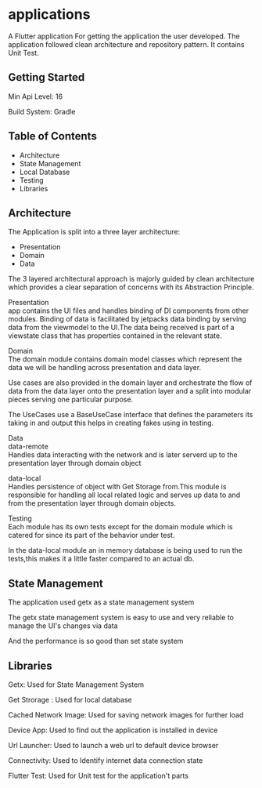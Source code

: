 # applications

A Flutter application For getting the application the user developed. The application followed clean architecture and repository pattern.
It contains Unit Test.

## Getting Started

Min Api Level: 16

Build System: Gradle

## Table of Contents

- Architecture
- State Management
- Local Database
- Testing
- Libraries

## Architecture

The Application is split into a three layer architecture:

- Presentation
- Domain
- Data


The 3 layered architectural approach is majorly guided by clean architecture which provides a clear separation of concerns with its Abstraction Principle.

Presentation <br />
app contains the UI files and handles binding of DI components from other modules. Binding of data is facilitated by jetpacks data binding by serving data from the viewmodel to the UI.The data being received is part of a viewstate class that has properties contained in the relevant state.

Domain <br />
The domain module contains domain model classes which represent the data we will be handling across presentation and data layer.

Use cases are also provided in the domain layer and orchestrate the flow of data from the data layer onto the presentation layer and a split into modular pieces serving one particular purpose.

The UseCases use a BaseUseCase interface that defines the parameters its taking in and output this helps in creating fakes using in testing.

Data <br />
data-remote <br />
Handles data interacting with the network and is later serverd up to the presentation layer through domain object

data-local <br />
Handles persistence of object with Get Storage from.This module is responsible for handling all local related logic and serves up data to and from the presentation layer through domain objects.


Testing <br />
Each module has its own tests except for the domain module which is catered for since its part of the behavior under test.

In the data-local module an in memory database is being used to run the tests,this makes it a little faster compared to an actual db.


## State Management

The application used getx as a state management system

The getx state management system is easy to use and very reliable to manage the UI's changes via data

And the performance is so good than set state system


## Libraries

Getx: Used for State Management System

Get Strorage : Used for local database

Cached Network Image: Used for saving network images for further load

Device App: Used to find out the application is installed in device

Url Launcher: Used to launch a web url to default device browser

Connectivity: Used to Identify internet data connection state

Flutter Test: Used for Unit test for the application't parts
